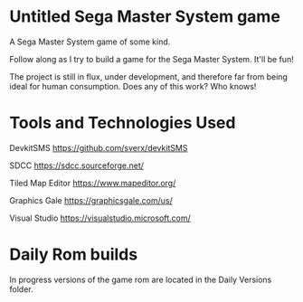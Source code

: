 # Untitled Sega Master System game
A Sega Master System game of some kind.

Follow along as I try to build a game for the Sega Master System. It'll be fun!

The project is still in flux, under development, and therefore far from being ideal for human consumption. Does any of this work? Who knows!

# Tools and Technologies Used

DevkitSMS
https://github.com/sverx/devkitSMS

SDCC
https://sdcc.sourceforge.net/

Tiled Map Editor
https://www.mapeditor.org/

Graphics Gale
https://graphicsgale.com/us/

Visual Studio
https://visualstudio.microsoft.com/

# Daily Rom builds
In progress versions of the game rom are located in the Daily Versions folder.
